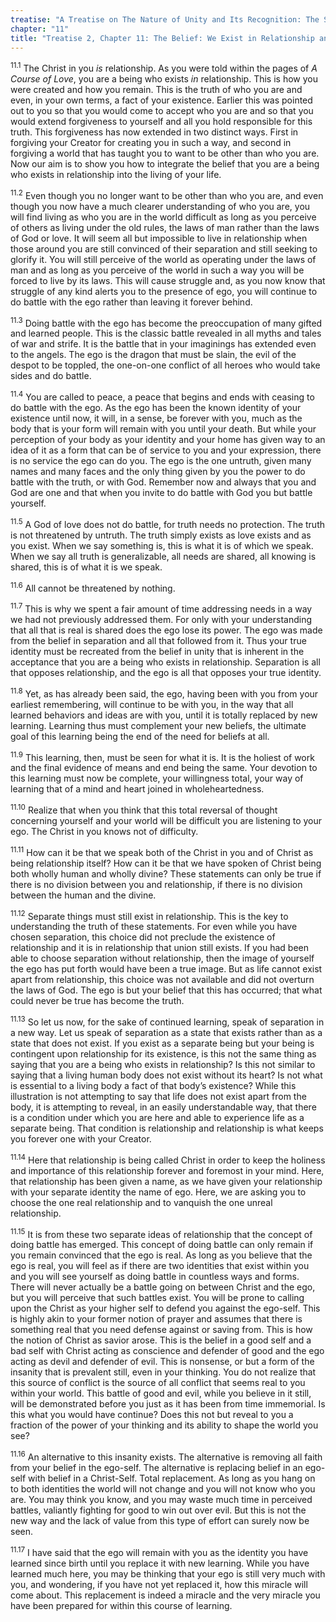 ```yaml
---
treatise: "A Treatise on The Nature of Unity and Its Recognition: The Second Treatise"
chapter: "11"
title: "Treatise 2, Chapter 11: The Belief: We Exist in Relationship and Unity"
---
```


<sup>11.1</sup> The Christ in you *is* relationship. As you were told
within the pages of *A Course of Love*, you are a being who exists *in*
relationship.  This is how you were created and how you remain. This is
the truth of who you are and even, in your own terms, a fact of your
existence.  Earlier this was pointed out to you so that you would come
to accept who you are and so that you would extend forgiveness to
yourself and all you hold responsible for this truth. This forgiveness
has now extended in two distinct ways. First in forgiving your Creator
for creating you in such a way, and second in forgiving a world that has
taught you to want to be other than who you are. Now our aim is to show
you how to integrate the belief that you are a being who exists in
relationship into the living of your life. 

<sup>11.2</sup> Even though you no longer want to be other than who you
are, and even though you now have a much clearer understanding of who
you are, you will find living as who you are in the world difficult as
long as you perceive of others as living under the old rules, the laws
of man rather than the laws of God or love. It will seem all but
impossible to live in relationship when those around you are still
convinced of their separation and still seeking to glorify it. You will
still perceive of the world as operating under the laws of man and as
long as you perceive of the world in such a way you will be forced to
live by its laws. This will cause struggle and, as you now know that
struggle of any kind alerts you to the presence of ego, you will
continue to do battle with the ego rather than leaving it forever
behind. 

<sup>11.3</sup> Doing battle with the ego has become the preoccupation
of many gifted and learned people. This is the classic battle revealed
in all myths and tales of war and strife. It is the battle that in your
imaginings has extended even to the angels. The ego is the dragon that
must be slain, the evil of the despot to be toppled, the one-on-one
conflict of all heroes who would take sides and do battle. 

<sup>11.4</sup> You are called to peace, a peace that begins and ends
with ceasing to do battle with the ego. As the ego has been the known
identity of your existence until now, it will, in a sense, be forever
with you, much as the body that is your form will remain with you until
your death. But while your perception of your body as your identity and
your home has given way to an idea of it as a form that can be of
service to you and your expression, there is no service the ego can do
you. The ego is the one untruth, given many names and many faces and the
only thing given by you the power to do battle with the truth, or with
God. Remember now and always that you and God are one and that when you
invite to do battle with God you but battle yourself. 

<sup>11.5</sup> A God of love does not do battle, for truth needs no
protection.  The truth is not threatened by untruth.  The truth simply
exists as love exists and as you exist. When we say something is, this
is what it is of which we speak. When we say all truth is generalizable,
all needs are shared, all knowing is shared, this is of what it is we
speak. 

<sup>11.6</sup> All cannot be threatened by nothing.

<sup>11.7</sup> This is why we spent a fair amount of time addressing
needs in a way we had not previously addressed them. For only with your
understanding that all that is real is shared does the ego lose its
power. The ego was made from the belief in separation and all that
followed from it. Thus your true identity must be recreated from the
belief in unity that is inherent in the acceptance that you are a being
who exists in relationship. Separation is all that opposes relationship,
and the ego is all that opposes your true identity. 

<sup>11.8</sup> Yet, as has already been said, the ego, having been with
you from your earliest remembering, will continue to be with you, in the
way that all learned behaviors and ideas are with you, until it is
totally replaced by new learning. Learning thus must complement your new
beliefs, the ultimate goal of this learning being the end of the need
for beliefs at all. 

<sup>11.9</sup> This learning, then, must be seen for what it is. It is
the holiest of work and the final evidence of means and end being the
same. Your devotion to this learning must now be complete, your
willingness total, your way of learning that of a mind and heart joined
in wholeheartedness.

<sup>11.10</sup> Realize that when you think that this total reversal of
thought concerning yourself and your world will be difficult you are
listening to your ego. The Christ in you knows not of difficulty. 

<sup>11.11</sup> How can it be that we speak both of the Christ in you
and of Christ as being relationship itself? How can it be that we have
spoken of Christ being both wholly human and wholly divine? These
statements can only be true if there is no division between you and
relationship, if there is no division between the human and the divine. 

<sup>11.12</sup> Separate things must still exist in relationship. This
is the key to understanding the truth of these statements. For even
while you have chosen separation, this choice did not preclude the
existence of relationship and it is in relationship that union still
exists. If you had been able to choose separation without relationship,
then the image of yourself the ego has put forth would have been a true
image. But as life cannot exist apart from relationship, this choice was
not available and did not overturn the laws of God. The ego is but your
belief that this has occurred; that what could never be true has become
the truth. 

<sup>11.13</sup> So let us now, for the sake of continued learning,
speak of separation in a new way. Let us speak of separation as a state
that exists rather than as a state that does not exist. If you exist as
a separate being but your being is contingent upon relationship for its
existence, is this not the same thing as saying that you are a being who
exists in relationship? Is this not similar to saying that a living
human body does not exist without its heart? Is not what is essential to
a living body a fact of that body’s existence? While this illustration
is not attempting to say that life does not exist apart from the body,
it is attempting to reveal, in an easily understandable way, that there
is a condition under which you are here and able to experience life as a
separate being. That condition is relationship and relationship is what
keeps you forever one with your Creator. 

<sup>11.14</sup> Here that relationship is being called Christ in order
to keep the holiness and importance of this relationship forever and
foremost in your mind. Here, that relationship has been given a name, as
we have given your relationship with your separate identity the name of
ego.  Here, we are asking you to choose the one real relationship and to
vanquish the one unreal relationship. 

<sup>11.15</sup> It is from these two separate ideas of relationship
that the concept of doing battle has emerged. This concept of doing
battle can only remain if you remain convinced that the ego is real. As
long as you believe that the ego is real, you will feel as if there are
two identities that exist within you and you will see yourself as doing
battle in countless ways and forms. There will never actually be a
battle going on between Christ and the ego, but you will perceive that
such battles exist. You will be prone to calling upon the Christ as your
higher self to defend you against the ego-self. This is highly akin to
your former notion of prayer and assumes that there is something real
that you need defense against or saving from. This is how the notion of
Christ as savior arose. This is the belief in a good self and a bad self
with Christ acting as conscience and defender of good and the ego acting
as devil and defender of evil. This is nonsense, or but a form of the
insanity that is prevalent still, even in your thinking. You do not
realize that this source of conflict is the source of all conflict that
seems real to you within your world. This battle of good and evil, while
you believe in it still, will be demonstrated before you just as it has
been from time immemorial. Is this what you would have continue? Does
this not but reveal to you a fraction of the power of your thinking and
its ability to shape the world you see? 

<sup>11.16</sup> An alternative to this insanity exists. The alternative
is removing all faith from your belief in the ego-self. The alternative
is replacing belief in an ego-self with belief in a Christ-Self. Total
replacement.  As long as you hang on to both identities the world will
not change and you will not know who you are. You may think you know,
and you may waste much time in perceived battles, valiantly fighting for
good to win out over evil. But this is not the new way and the lack of
value from this type of effort can surely now be seen. 

<sup>11.17</sup> I have said that the ego will remain with you as the
identity you have learned since birth until you replace it with new
learning. While you have learned much here, you may be thinking that
your ego is still very much with you, and wondering, if you have not yet
replaced it, how this miracle will come about. This replacement is
indeed a miracle and the very miracle you have been prepared for within
this course of learning.

